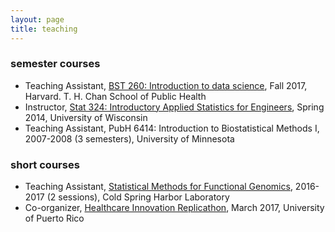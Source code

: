 ```yaml
---
layout: page
title: teaching
---
```


<!-- Global site tag (gtag.js) - Google Analytics -->
<script async src="https://www.googletagmanager.com/gtag/js?id=UA-110175023-1"></script>
<script>
  window.dataLayer = window.dataLayer || [];
  function gtag(){dataLayer.push(arguments);}
  gtag('js', new Date());

  gtag('config', 'UA-110175023-1');
</script>


### semester courses

- Teaching Assistant, [BST 260: Introduction to data science](http://datasciencelabs.github.io), Fall 2017, Harvard. T. H. Chan School of Public Health
- Instructor, [Stat 324: Introductory Applied Statistics for Engineers](stat324.html), Spring 2014, University of Wisconsin
- Teaching Assistant, PubH 6414: Introduction to Biostatistical Methods I, 2007-2008 (3 semesters), University of Minnesota

### short courses
			
- Teaching Assistant, [Statistical Methods for Functional Genomics](https://meetings.cshl.edu/courses.aspx?course=C-DATA&year=17), 2016-2017 (2 sessions), Cold Spring Harbor Laboratory
- Co-organizer, [Healthcare Innovation Replicathon](https://idi-bd2k.hpcf.upr.edu/2017/03/29/healthcare-innovation-replicathon-2017-and-data-carpentry-instructor-training/), March 2017, University of Puerto Rico